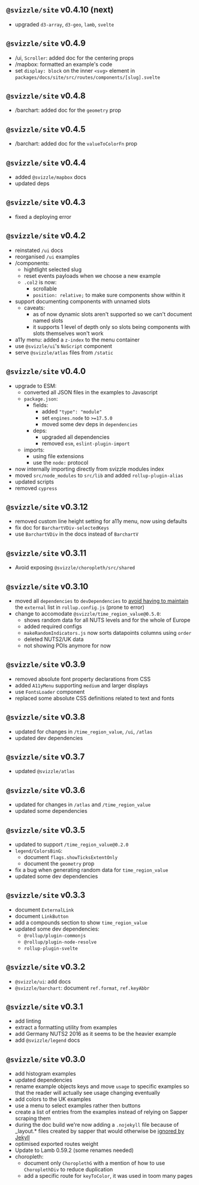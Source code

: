 ## `@svizzle/site` v0.4.10 (next)

- upgraded `d3-array`, `d3-geo`, `lamb`, `svelte`

## `@svizzle/site` v0.4.9

- /ui, `Scroller`: added doc for the centering props
- /mapbox: formatted an example's code
- set `display: block` on the inner `<svg>` element in `packages/docs/site/src/routes/components/[slug].svelte`

## `@svizzle/site` v0.4.8

- /barchart: added doc for the `geometry` prop

## `@svizzle/site` v0.4.5

- /barchart: added doc for the `valueToColorFn` prop

## `@svizzle/site` v0.4.4

- added `@svizzle/mapbox` docs
- updated deps

## `@svizzle/site` v0.4.3

- fixed a deploying error

## `@svizzle/site` v0.4.2

- reinstated `/ui` docs
- reorganised `/ui` examples
- /components:
	- hightlight selected slug
	- reset events payloads when we choose a new example
	- `.col2` is now:
		- scrollable
		- `position: relative;` to make sure components show within it
- support documenting components with unnamed slots
	- caveats:
		- as of now dynamic slots aren't supported so we can't document named slots
		- it supports 1 level of depth only so slots being components with slots
			themselves won't work
- a11y menu: added a `z-index` to the menu container
- use `@svizzle/ui`'s `NoScript` component
- serve `@svizzle/atlas` files from `/static`

## `@svizzle/site` v0.4.0

- upgrade to ESM:
	- converted all JSON files in the examples to Javascript
	- `package.json`:
		- fields:
			- added `"type": "module"`
			- set `engines.node` to `>=17.5.0`
			- moved some dev deps in `dependencies`
		- deps:
			- upgraded all dependencies
			- removed `esm`, `eslint-plugin-import`
	- imports:
		- using file extensions
		- use the `node:` protocol
- now internally importing directly from svizzle modules index
- moved `src/node_modules` to `src/lib` and added `rollup-plugin-alias`
- updated scripts
- removed `cypress`

## `@svizzle/site` v0.3.12

- removed custom line height setting for a11y menu, now using defaults
- fix doc for `BarchartVDiv-selectedKeys`
- use `BarchartVDiv` in the docs instead of `BarchartV`

## `@svizzle/site` v0.3.11

- Avoid exposing `@svizzle/choropleth/src/shared`

## `@svizzle/site` v0.3.10

- moved all `dependencies` to `devDependencies` to [avoid having to maintain](https://github.com/sveltejs/sapper-template-rollup#using-external-components) the `external` list in `rollup.config.js` (prone to error)
- change to accomodate `@svizzle/time_region_value@0.5.0`:
	- shows random data for all NUTS levels and for the whole of Europe
	- added required configs
	- `makeRandomIndicators.js` now sorts datapoints columns using `order`
	- deleted NUTS2/UK data
	- not showing POIs anymore for now

## `@svizzle/site` v0.3.9

- removed absolute font property declarations from CSS
- added `A11yMenu` supporting `medium` and larger displays
- use `FontsLoader` component
- replaced some absolute CSS definitions related to text and fonts

## `@svizzle/site` v0.3.8

- updated for changes in `/time_region_value`, `/ui`, `/atlas`
- updated dev dependencies

## `@svizzle/site` v0.3.7

- updated `@svizzle/atlas`

## `@svizzle/site` v0.3.6

- updated for changes in `/atlas` and `/time_region_value`
- updated some dependencies

## `@svizzle/site` v0.3.5

- updated to support `/time_region_value@0.2.0`
- `legend/ColorsBinG`:
   - document `flags.showTicksExtentOnly`
   - document the `geometry` prop
- fix a bug when generating random data for `time_region_value`
- updated some dev dependencies

## `@svizzle/site` v0.3.3

- document `ExternalLink`
- document `LinkButton`
- add a compounds section to show `time_region_value`
- updated some dev dependencies:
	- `@rollup/plugin-commonjs`
	- `@rollup/plugin-node-resolve`
	- `rollup-plugin-svelte`


## `@svizzle/site` v0.3.2

- `@svizzle/ui`: add docs
- `@svizzle/barchart`: document `ref.format`, `ref.keyAbbr`


## `@svizzle/site` v0.3.1

- add linting
- extract a formatting utility from examples
- add Germany NUTS2 2016 as it seems to be the heavier example
- add `@svizzle/legend` docs


## `@svizzle/site` v0.3.0

- add histogram examples
- updated dependencies
- rename example objects keys and move `usage` to specific examples so that the reader will actually see usage changing eventually
- add colors to the UK examples
- use a menu to select examples rather then buttons
- create a list of entries from the examples instead of relying on Sapper scraping them
- during the doc build we're now adding a `.nojekyll` file because of _layout.* files created by sapper that would otherwise be [ignored by Jekyll](https://help.github.com/en/enterprise/2.14/user/articles/files-that-start-with-an-underscore-are-missing)
- optimised exported routes weight
- Update to Lamb 0.59.2 (some renames needed)
- choropleth:
	- document only `ChoroplethG` with a mention of how to use `ChoroplethDiv` to reduce duplication
	- add a specific route for `keyToColor`, it was used in toom many pages
